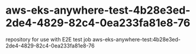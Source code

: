 # aws-eks-anywhere-test-4b28e3ed-2de4-4829-82c4-0ea233fa81e8-76
repository for use with E2E test job aws-eks-anywhere-test:4b28e3ed-2de4-4829-82c4-0ea233fa81e8-76
